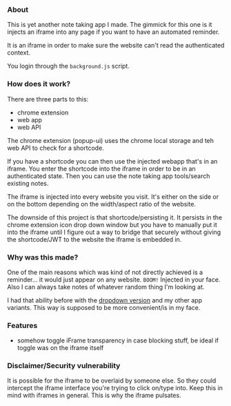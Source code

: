 ### About

This is yet another note taking app I made. The gimmick for this one is it injects an iframe into any page if you want to have an automated reminder.

It is an iframe in order to make sure the website can't read the authenticated context.

You login through the `background.js` script.

### How does it work?

There are three parts to this:

* chrome extension
* web app
* web API

The chrome extension (popup-ui) uses the chrome local storage and teh web API to check for a shortcode.

If you have a shortcode you can then use the injected webapp that's in an iframe. You enter the shortcode into the iframe in order to be in an authenticated state. Then you can use the note taking app tools/search existing notes.

The iframe is injected into every website you visit. It's either on the side or on the bottom depending on the width/aspect ratio of the website.

The downside of this project is that shortcode/persisting it. It persists in the chrome extension icon drop down window but you have to manually put it into the iframe until I figure out a way to bridge that securely without giving the shortcode/JWT to the website the iframe is embedded in.

### Why was this made?

One of the main reasons which was kind of not directly achieved is a reminder... it would just appear on any website. `BOOM!` Injected in your face. Also I can always take notes of whatever random thing I'm looking at.

I had that ability before with the [dropdown version](https://github.com/jdc-cunningham/nanta-chrome-extension) and my other app variants. This way is supposed to be more convenient/is in my face.

### Features

- somehow toggle iFrame transparency in case blocking stuff, be ideal if toggle was on the iframe itself

### Disclaimer/Security vulnerability

It is possible for the iframe to be overlaid by someone else. So they could intercept the iframe interface you're trying to click on/type into. Keep this in mind with iframes in general. This is why the iframe pulsates.

